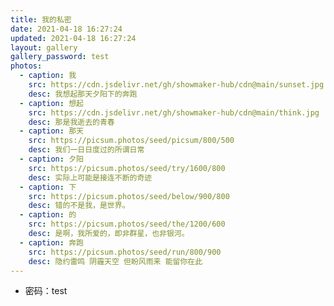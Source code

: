 ```yaml
---
title: 我的私密
date: 2021-04-18 16:27:24
updated: 2021-04-18 16:27:24
layout: gallery
gallery_password: test
photos:
  - caption: 我
    src: https://cdn.jsdelivr.net/gh/showmaker-hub/cdn@main/sunset.jpg
    desc: 我想起那天夕阳下的奔跑
  - caption: 想起
    src: https://cdn.jsdelivr.net/gh/showmaker-hub/cdn@main/think.jpg
    desc: 那是我逝去的青春
  - caption: 那天
    src: https://picsum.photos/seed/picsum/800/500
    desc: 我们一日日度过的所谓日常
  - caption: 夕阳
    src: https://picsum.photos/seed/try/1600/800
    desc: 实际上可能是接连不断的奇迹
  - caption: 下
    src: https://picsum.photos/seed/below/900/800
    desc: 错的不是我，是世界。
  - caption: 的
    src: https://picsum.photos/seed/the/1200/600
    desc: 是啊，我所爱的，即非群星，也非银河。
  - caption: 奔跑
    src: https://picsum.photos/seed/run/800/900
    desc: 隐约雷鸣 阴霾天空 但盼风雨来 能留你在此
---
```


- 密码：test
